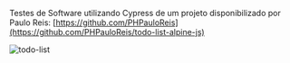 Testes de Software utilizando Cypress de um projeto disponibilizado por Paulo Reis: [https://github.com/PHPauloReis](https://github.com/PHPauloReis/todo-list-alpine-js) 

![todo-list](https://github.com/eldersb/Teste-Cypress/assets/122701368/f6342a9a-22ba-4c4c-b855-f83a26a29959)
